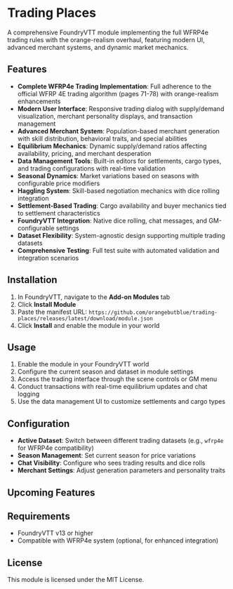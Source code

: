 # Trading Places

A comprehensive FoundryVTT module implementing the full WFRP4e trading rules with the orange-realism overhaul, featuring modern UI, advanced merchant systems, and dynamic market mechanics.

## Features

- **Complete WFRP4e Trading Implementation**: Full adherence to the official WFRP 4E trading algorithm (pages 71-78) with orange-realism enhancements
- **Modern User Interface**: Responsive trading dialog with supply/demand visualization, merchant personality displays, and transaction management
- **Advanced Merchant System**: Population-based merchant generation with skill distribution, behavioral traits, and special abilities
- **Equilibrium Mechanics**: Dynamic supply/demand ratios affecting availability, pricing, and merchant desperation
- **Data Management Tools**: Built-in editors for settlements, cargo types, and trading configurations with real-time validation
- **Seasonal Dynamics**: Market variations based on seasons with configurable price modifiers
- **Haggling System**: Skill-based negotiation mechanics with dice rolling integration
- **Settlement-Based Trading**: Cargo availability and buyer mechanics tied to settlement characteristics
- **FoundryVTT Integration**: Native dice rolling, chat messages, and GM-configurable settings
- **Dataset Flexibility**: System-agnostic design supporting multiple trading datasets
- **Comprehensive Testing**: Full test suite with automated validation and integration scenarios

## Installation

1. In FoundryVTT, navigate to the **Add-on Modules** tab
2. Click **Install Module**
3. Paste the manifest URL: `https://github.com/orangebutblue/trading-places/releases/latest/download/module.json`
4. Click **Install** and enable the module in your world

## Usage

1. Enable the module in your FoundryVTT world
2. Configure the current season and dataset in module settings
3. Access the trading interface through the scene controls or GM menu
4. Conduct transactions with real-time equilibrium updates and chat logging
5. Use the data management UI to customize settlements and cargo types

## Configuration

- **Active Dataset**: Switch between different trading datasets (e.g., `wfrp4e` for WFRP4e compatibility)
- **Season Management**: Set current season for price variations
- **Chat Visibility**: Configure who sees trading results and dice rolls
- **Merchant Settings**: Adjust generation parameters and personality traits

## Upcoming Features

<!-- Add planned features here -->

## Requirements

- FoundryVTT v13 or higher
- Compatible with WFRP4e system (optional, for enhanced integration)

## License

This module is licensed under the MIT License.